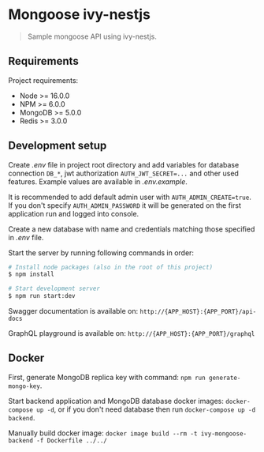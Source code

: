# Mongoose ivy-nestjs

> Sample mongoose API using ivy-nestjs.

## Requirements

Project requirements:

* Node >= 16.0.0
* NPM >= 6.0.0
* MongoDB >= 5.0.0
* Redis >= 3.0.0

## Development setup

Create _.env_ file in project root directory and add variables for database connection `DB_*`, jwt
authorization `AUTH_JWT_SECRET=...` and other used features. Example values are available in _.env.example_.

It is recommended to add default admin user with `AUTH_ADMIN_CREATE=true`. If you don't specify `AUTH_ADMIN_PASSWORD`
it will be generated on the first application run and logged into console.

Create a new database with name and credentials matching those specified in _.env_ file.

Start the server by running following commands in order:

```bash
# Install node packages (also in the root of this project)
$ npm install

# Start development server
$ npm run start:dev
```

Swagger documentation is available on: `http://{APP_HOST}:{APP_PORT}/api-docs`

GraphQL playground is available on: `http://{APP_HOST}:{APP_PORT}/graphql`

## Docker

First, generate MongoDB replica key with command: `npm run generate-mongo-key`.

Start backend application and MongoDB database docker images: `docker-compose up -d`, or if you don't need database
then run `docker-compose up -d backend`.

Manually build docker image: `docker image build --rm -t ivy-mongoose-backend -f Dockerfile ../../`
